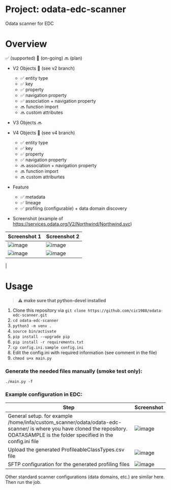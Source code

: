 # Project: odata-edc-scanner
Odata scanner for EDC

# Overview
:white_check_mark: (supported) :construction: (on-going) :soon: (plan)

* V2 Objects :construction: (see v2 branch)
  * :white_check_mark: entity type
  * :white_check_mark: key
  * :white_check_mark: property
  * :white_check_mark: navigation property
  * :white_check_mark: association + navigation property
  * :soon: function import
  * :soon: custom attributes

* V3 Objects :soon:

* V4 Objects :construction: (see v4 branch)
  * :white_check_mark: entity type
  * :white_check_mark: key
  * :white_check_mark: property
  * :white_check_mark: navigation property
  * :soon: association + navigation property
  * :soon: function import
  * :soon: custom attriburtes

* Feature
  * :white_check_mark: metadata
  * :white_check_mark: lineage
  * :white_check_mark: profiling (configurable) + data domain discovery
 
* Screenshot (example of https://services.odata.org/V2/Northwind/Northwind.svc)

| Screenshot 1 | Screenshot 2 |
| ------------- | ------------- |
| ![image](https://user-images.githubusercontent.com/7901026/147205262-58637155-00c9-41bf-ad11-818fd2b3a7ff.png)  | ![image](https://user-images.githubusercontent.com/7901026/147205341-829e5e96-c531-4e95-b54b-67c4eac0e8e9.png)  |
| ![image](https://user-images.githubusercontent.com/7901026/147205890-27703e97-e0a8-440d-90a4-80b819c67789.png)  | ![image](https://user-images.githubusercontent.com/7901026/147392282-99236022-79f6-4c44-b3ba-4ba683702e93.png)
|


# Usage
> :warning: **make sure that python-devel installed**
1. Clone this repository via `git clone https://github.com/cic1988/odata-edc-scanner.git`
2. `cd odata-edc-scanner`
3. `python3 -m venv . `
4. `source bin/activate`
5. `pip install --upgrade pip`
6. `pip install -r requirements.txt`
7. `cp config.ini.sample config.ini`
8. Edit the config.ini with required information (see comment in the file)
9. `chmod u+x main.py`

### Generate the needed files manually (smoke test only):
`./main.py -f`

### Example configuration in EDC:
| Step | Screenshot |
| ------------- | ------------- |
| General setup. for example /home/infa/custom_scanner/odata/odata-edc-scanner/ is where you have cloned the repository. ODATASAMPLE is the folder specified in the config.ini file | ![image](https://user-images.githubusercontent.com/7901026/147973934-017ab4f3-8e86-4cdc-b431-8b7d37421071.png) |
| Upload the generated ProfileableClassTypes.csv file | ![image](https://user-images.githubusercontent.com/7901026/147974373-f8695824-b5a1-405e-8ef7-89c466e0c1fa.png) |
| SFTP configuration for the generated profiling files | ![image](https://user-images.githubusercontent.com/7901026/147974477-c5ba95d0-364f-4602-851f-5114f04f9727.png)|

Other standard scanner configurations (data domains, etc.) are similar here. Then run the job.




